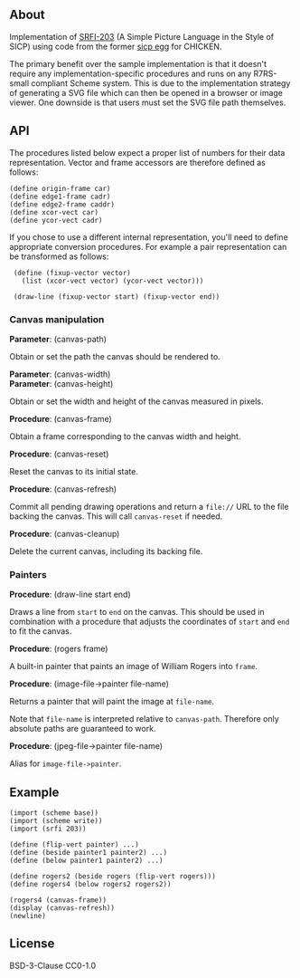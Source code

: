 <!--
SPDX-FileCopyrightText: 2021 Vasilij Schneidermann <mail@vasilij.de>

SPDX-License-Identifier: BSD-3-Clause
-->

## About

Implementation of
[SRFI-203](https://srfi.schemers.org/srfi-203/srfi-203.html) (A Simple
Picture Language in the Style of SICP) using code from the former
[sicp egg](http://wiki.call-cc.org/eggref/4/sicp) for CHICKEN.

The primary benefit over the sample implementation is that it doesn't
require any implementation-specific procedures and runs on any
R7RS-small compliant Scheme system. This is due to the implementation
strategy of generating a SVG file which can then be opened in a
browser or image viewer. One downside is that users must set the SVG
file path themselves.

## API

The procedures listed below expect a proper list of numbers for their
data representation. Vector and frame accessors are therefore defined
as follows:

    (define origin-frame car)
    (define edge1-frame cadr)
    (define edge2-frame caddr)
    (define xcor-vect car)
    (define ycor-vect cadr)

If you chose to use a different internal representation, you'll need
to define appropriate conversion procedures. For example a pair
representation can be transformed as follows:

     (define (fixup-vector vector)
       (list (xcor-vect vector) (ycor-vect vector)))

     (draw-line (fixup-vector start) (fixup-vector end))

### Canvas manipulation

**Parameter**: (canvas-path)

Obtain or set the path the canvas should be rendered to.

**Parameter**: (canvas-width)  
**Parameter**: (canvas-height)

Obtain or set the width and height of the canvas measured in pixels.

**Procedure**: (canvas-frame)

Obtain a frame corresponding to the canvas width and height.

**Procedure**: (canvas-reset)

Reset the canvas to its initial state.

**Procedure**: (canvas-refresh)

Commit all pending drawing operations and return a `file://` URL to
the file backing the canvas. This will call `canvas-reset` if needed.

**Procedure**: (canvas-cleanup)

Delete the current canvas, including its backing file.

### Painters

**Procedure**: (draw-line start end)

Draws a line from `start` to `end` on the canvas. This should be used
in combination with a procedure that adjusts the coordinates of
`start` and `end` to fit the canvas.

**Procedure**: (rogers frame)

A built-in painter that paints an image of William Rogers into
`frame`.

**Procedure**: (image-file->painter file-name)

Returns a painter that will paint the image at `file-name`.

Note that `file-name` is interpreted relative to `canvas-path`.
Therefore only absolute paths are guaranteed to work.

**Procedure**: (jpeg-file->painter file-name)

Alias for `image-file->painter`.

## Example

    (import (scheme base))
    (import (scheme write))
    (import (srfi 203))

    (define (flip-vert painter) ...)
    (define (beside painter1 painter2) ...)
    (define (below painter1 painter2) ...)

    (define rogers2 (beside rogers (flip-vert rogers)))
    (define rogers4 (below rogers2 rogers2))

    (rogers4 (canvas-frame))
    (display (canvas-refresh))
    (newline)

## License

BSD-3-Clause
CC0-1.0
